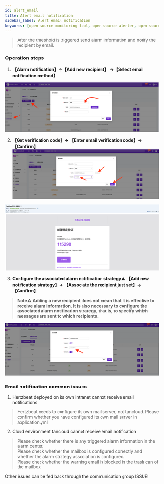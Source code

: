 ```yaml
---
id: alert_email  
title: Alert email notification       
sidebar_label: Alert email notification   
keywords: [open source monitoring tool, open source alerter, open source email notification]
---
```


> After the threshold is triggered send alarm information and notify the recipient by email.

### Operation steps

1. **【Alarm notification】->【Add new recipient】 ->【Select email notification method】**

![email](/img/docs/help/alert-notice-1.png)

2. **【Get verification code】-> 【Enter email verification code】-> 【Confirm】**   
   ![email](/img/docs/help/alert-notice-2.png)

![email](/img/docs/help/alert-notice-3.png)

3. **Configure the associated alarm notification strategy⚠️ 【Add new notification strategy】-> 【Associate the recipient just set】-> 【Confirm】**

> **Note⚠️ Adding a new recipient does not mean that it is effective to receive alarm information. It is also necessary to configure the associated alarm notification strategy, that is, to specify which messages are sent to which recipients.**

![email](/img/docs/help/alert-notice-4.png)

### Email notification common issues

1. Hertzbeat deployed on its own intranet cannot receive email notifications

> Hertzbeat needs to configure its own mail server, not tancloud. Please confirm whether you have configured its own mail server in application.yml

2. Cloud environment tancloud cannot receive email notification

> Please check whether there is any triggered alarm information in the alarm center.   
> Please check whether the mailbox is configured correctly and whether the alarm strategy association is configured.  
> Please check whether the warning email is blocked in the trash can of the mailbox.

Other issues can be fed back through the communication group ISSUE!
